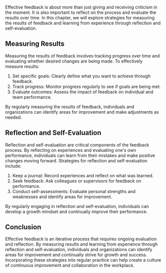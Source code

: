 
Effective feedback is about more than just giving and receiving criticism in the moment. It is also important to reflect on the process and evaluate the results over time. In this chapter, we will explore strategies for measuring the results of feedback and learning from experience through reflection and self-evaluation.

Measuring Results
-----------------

Measuring the results of feedback involves tracking progress over time and evaluating whether desired changes are being made. To effectively measure results:

1. Set specific goals: Clearly define what you want to achieve through feedback.
2. Track progress: Monitor progress regularly to see if goals are being met.
3. Evaluate outcomes: Assess the impact of feedback on individual and team performance.

By regularly measuring the results of feedback, individuals and organizations can identify areas for improvement and make adjustments as needed.

Reflection and Self-Evaluation
------------------------------

Reflection and self-evaluation are critical components of the feedback process. By reflecting on experiences and evaluating one's own performance, individuals can learn from their mistakes and make positive changes moving forward. Strategies for reflection and self-evaluation include:

1. Keep a journal: Record experiences and reflect on what was learned.
2. Seek feedback: Ask colleagues or supervisors for feedback on performance.
3. Conduct self-assessments: Evaluate personal strengths and weaknesses and identify areas for improvement.

By regularly engaging in reflection and self-evaluation, individuals can develop a growth mindset and continually improve their performance.

Conclusion
----------

Effective feedback is an iterative process that requires ongoing evaluation and reflection. By measuring results and learning from experience through reflection and self-evaluation, individuals and organizations can identify areas for improvement and continually strive for growth and success. Incorporating these strategies into regular practice can help create a culture of continuous improvement and collaboration in the workplace.
